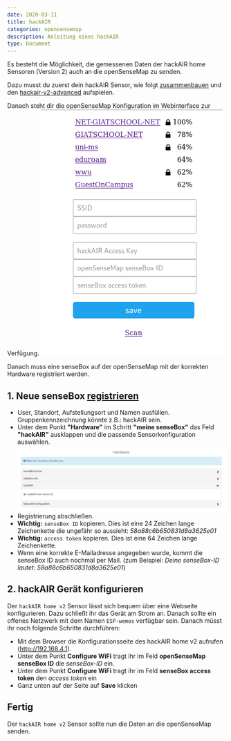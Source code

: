 ```yaml
---
date: 2020-03-11
title: hackAIR
categories: opensensemap
description: Anleitung eines hackAIR
type: Document
---
```


Es besteht die Möglichkeit, die gemessenen Daten der hackAIR home Sensoren (Version 2) auch an die openSenseMap zu senden.

Dazu musst du zuerst dein hackAIR Sensor, wie folgt [zusammenbauen](http://www.hackair.eu/hackair-home-v2/) und den [hackair-v2-advanced](https://github.com/mkraats/hackair-v2-advanced) aufspielen.

Danach steht dir die openSenseMap Konfiguration im Webinterface zur Verfügung. <img src="https://github.com/sensebox/resources/raw/master/images/hackair/02_Sensor_Konfiguration.png"/>

Danach muss eine senseBox auf der openSenseMap mit der korrekten Hardware registriert werden.

## 1. Neue senseBox [registrieren](https://opensensemap.org/register)
- User, Standort, Aufstellungsort und Namen ausfüllen. Gruppenkennzeichnung könnte z.B.: hackAIR sein.
- Unter dem Punkt **"Hardware"** im Schritt **"meine senseBox"** das Feld **"hackAIR"** ausklappen und die passende Sensorkonfiguration auswählen. <img src="https://github.com/sensebox/resources/raw/master/images/hackair/01_openSenseMap_Konfiguration.png"/>
- Registrierung abschließen.
- **Wichtig:** `senseBox ID` kopieren. Dies ist eine 24 Zeichen lange Zeichenkette die ungefähr so aussieht: *58a88c6b650831d8a3625e01*
- **Wichtig:** `access token` kopieren. Dies ist eine 64 Zeichen lange Zeichenkette.
- Wenn eine korrekte E-Mailadresse angegeben wurde, kommt die senseBox ID auch nochmal per Mail. (zum Beispiel: *Deine senseBox-ID lautet: 58a88c6b650831d8a3625e01*)

## 2. hackAIR Gerät konfigurieren
Der `hackAIR home v2` Sensor lässt sich bequem über eine Webseite konfigurieren. Dazu schließt ihr das Gerät am Strom an.
Danach sollte ein offenes Netzwerk mit dem Namen `ESP-wemos` verfügbar sein. Danach müsst ihr noch folgende Schritte durchführen:

- Mit dem Browser die Konfigurationsseite des hackAIR home v2 aufrufen (http://192.168.4.1).
- Unter dem Punkt **Configure WiFi** tragt ihr im Feld **openSenseMap senseBox ID** die *senseBox-ID* ein.
- Unter dem Punkt **Configure WiFi** tragt ihr im Feld **senseBox access token** den *access token* ein
- Ganz unten auf der Seite auf **Save** klicken

## Fertig
Der `hackAIR home v2` Sensor sollte nun die Daten an die openSenseMap senden.

